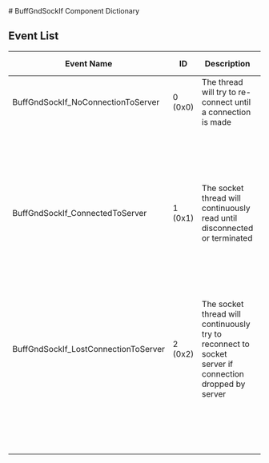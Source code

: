 <title>BuffGndSockIf Component Dictionary</title>
# BuffGndSockIf Component Dictionary



## Event List

|Event Name|ID|Description|Arg Name|Arg Type|Arg Size|Description
|---|---|---|---|---|---|---|
|BuffGndSockIf_NoConnectionToServer|0 (0x0)|The thread will try to re-connect until a connection is made| | | | |
| | | |PortNumber|U32||The port number running the socket server|
|BuffGndSockIf_ConnectedToServer|1 (0x1)|The socket thread will continuously read until disconnected or terminated| | | | |
| | | |PortNumber|U32||The port number running the socket server|
|BuffGndSockIf_LostConnectionToServer|2 (0x2)|The socket thread will continuously try to reconnect to socket server if connection dropped by server| | | | |
| | | |PortNumber|U32||The port number running the socket server|
